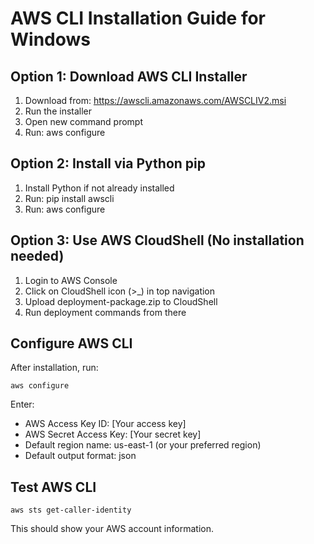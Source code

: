 # AWS CLI Installation Guide for Windows

## Option 1: Download AWS CLI Installer
1. Download from: https://awscli.amazonaws.com/AWSCLIV2.msi
2. Run the installer
3. Open new command prompt
4. Run: aws configure

## Option 2: Install via Python pip
1. Install Python if not already installed
2. Run: pip install awscli
3. Run: aws configure

## Option 3: Use AWS CloudShell (No installation needed)
1. Login to AWS Console
2. Click on CloudShell icon (>_) in top navigation
3. Upload deployment-package.zip to CloudShell
4. Run deployment commands from there

## Configure AWS CLI
After installation, run:
```
aws configure
```

Enter:
- AWS Access Key ID: [Your access key]
- AWS Secret Access Key: [Your secret key]
- Default region name: us-east-1 (or your preferred region)
- Default output format: json

## Test AWS CLI
```
aws sts get-caller-identity
```

This should show your AWS account information.

